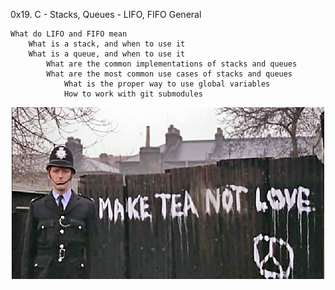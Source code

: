 0x19. C - Stacks, Queues - LIFO, FIFO
General

    What do LIFO and FIFO mean
        What is a stack, and when to use it
	    What is a queue, and when to use it
	        What are the common implementations of stacks and queues
		    What are the most common use cases of stacks and queues
		        What is the proper way to use global variables
			    How to work with git submodules
<p align="center"> <img src="Readme.png"/> </p>
